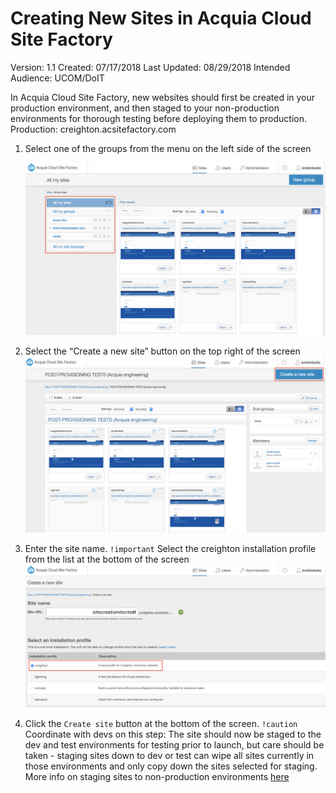 # Creating New Sites in Acquia Cloud Site Factory

Version: 1.1
Created: 07/17/2018
Last Updated: 08/29/2018
Intended Audience: UCOM/DoIT

In Acquia Cloud Site Factory, new websites should first be created in your production environment, and then staged to your non-production environments for thorough testing before deploying them to production.
Production: creighton.acsitefactory.com

1. Select one of the groups from the menu on the left side of the screen

    ![Select group](/docs/images/select_group.png "Select Group Screenshot")

2. Select the “Create a new site” button on the top right of the screen
    ![Create new site](/docs/images/create_new_site.png "Create New Site Screenshot")

3. Enter the site name. `!important` Select the creighton installation profile from the list at the bottom of the screen
    ![Installation profile](/docs/images/installation_profile.png "Installation profile Screenshot")

4. Click the `Create site` button at the bottom of the screen. `!caution` Coordinate with devs on this step: The site should now be staged to the dev and test environments for testing prior to launch, but care should be taken - staging sites down to dev or test can wipe all sites currently in those environments and only copy down the sites selected for staging. More info on staging sites to non-production environments [here](https://docs.acquia.com/site-factory/workflow/staging/)
